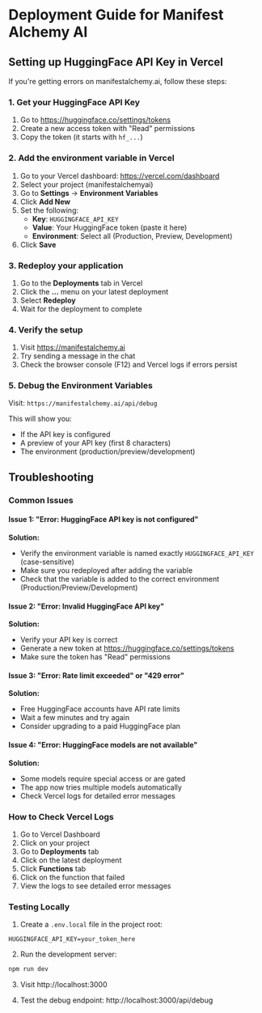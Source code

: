 # Deployment Guide for Manifest Alchemy AI

## Setting up HuggingFace API Key in Vercel

If you're getting errors on manifestalchemy.ai, follow these steps:

### 1. Get your HuggingFace API Key
1. Go to https://huggingface.co/settings/tokens
2. Create a new access token with "Read" permissions
3. Copy the token (it starts with `hf_...`)

### 2. Add the environment variable in Vercel
1. Go to your Vercel dashboard: https://vercel.com/dashboard
2. Select your project (manifestalchemyai)
3. Go to **Settings** → **Environment Variables**
4. Click **Add New**
5. Set the following:
   - **Key**: `HUGGINGFACE_API_KEY`
   - **Value**: Your HuggingFace token (paste it here)
   - **Environment**: Select all (Production, Preview, Development)
6. Click **Save**

### 3. Redeploy your application
1. Go to the **Deployments** tab in Vercel
2. Click the **...** menu on your latest deployment
3. Select **Redeploy**
4. Wait for the deployment to complete

### 4. Verify the setup
1. Visit https://manifestalchemy.ai
2. Try sending a message in the chat
3. Check the browser console (F12) and Vercel logs if errors persist

### 5. Debug the Environment Variables
Visit: `https://manifestalchemy.ai/api/debug`

This will show you:
- If the API key is configured
- A preview of your API key (first 8 characters)
- The environment (production/preview/development)

## Troubleshooting

### Common Issues

#### Issue 1: "Error: HuggingFace API key is not configured"
**Solution:**
- Verify the environment variable is named exactly `HUGGINGFACE_API_KEY` (case-sensitive)
- Make sure you redeployed after adding the variable
- Check that the variable is added to the correct environment (Production/Preview/Development)

#### Issue 2: "Error: Invalid HuggingFace API key"
**Solution:**
- Verify your API key is correct
- Generate a new token at https://huggingface.co/settings/tokens
- Make sure the token has "Read" permissions

#### Issue 3: "Error: Rate limit exceeded" or "429 error"
**Solution:**
- Free HuggingFace accounts have API rate limits
- Wait a few minutes and try again
- Consider upgrading to a paid HuggingFace plan

#### Issue 4: "Error: HuggingFace models are not available"
**Solution:**
- Some models require special access or are gated
- The app now tries multiple models automatically
- Check Vercel logs for detailed error messages

### How to Check Vercel Logs
1. Go to Vercel Dashboard
2. Click on your project
3. Go to **Deployments** tab
4. Click on the latest deployment
5. Click **Functions** tab
6. Click on the function that failed
7. View the logs to see detailed error messages

### Testing Locally

1. Create a `.env.local` file in the project root:
```
HUGGINGFACE_API_KEY=your_token_here
```

2. Run the development server:
```bash
npm run dev
```

3. Visit http://localhost:3000

4. Test the debug endpoint: http://localhost:3000/api/debug

